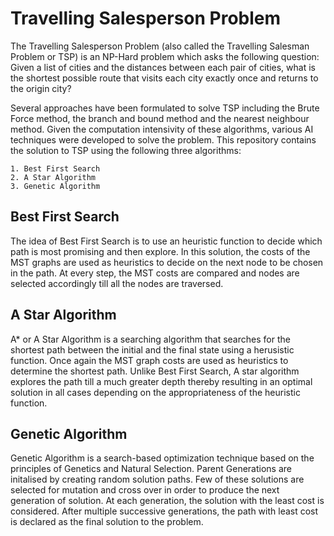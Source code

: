 # Travelling Salesperson Problem

The Travelling Salesperson Problem (also called the Travelling Salesman Problem or TSP) is an NP-Hard problem which asks the following question: Given a list of cities and the distances between each pair of cities, what is the shortest possible route that visits each city exactly once and returns to the origin city?

Several approaches have been formulated to solve TSP including the Brute Force method, the branch and bound method and the nearest neighbour method. Given the computation intensivity of these algorithms, various AI techniques were developed to solve the problem. This repository contains the solution to TSP using the following three algorithms: 
    
    1. Best First Search 
    2. A Star Algorithm
    3. Genetic Algorithm
    
## Best First Search

The idea of Best First Search is to use an heuristic function to decide which path is most promising and then explore. In this solution, the costs of the MST graphs are used as heuristics to decide on the next node to be chosen in the path. At every step, the MST costs are compared and nodes are selected accordingly till all the nodes are traversed.

## A Star Algorithm

A* or A Star Algorithm is a searching algorithm that searches for the shortest path between the initial and the final state using a herusistic function. Once again the MST graph costs are used as heuristics to determine the shortest path. Unlike Best First Search, A star algorithm explores the path till a much greater depth thereby resulting in an optimal solution in all cases depending on the appropriateness of the heuristic function.

## Genetic Algorithm

Genetic Algorithm is a search-based optimization technique based on the principles of Genetics and Natural Selection. Parent Generations are initalised by creating random solution paths. Few of these solutions are selected for mutation and cross over in order to produce the next generation of solution. At each generation, the solution with the least cost is considered. After multiple successive generations, the path with least cost is declared as the final solution to the problem.